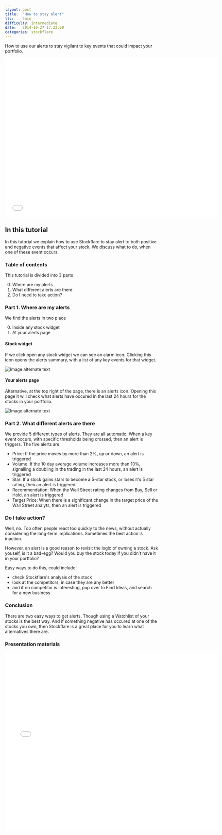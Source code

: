 ```yaml
---
layout: post
title:  "How to stay alert"
ttc:    4min
difficulty: intermediate
date:   2014-10-27 17:23:00
categories: stockflare
---
```

How to use our alerts to stay vigilant to key events that could impact your portfolio. 

<iframe width="700" height="525" src="//www.youtube.com/embed/LicEDKxnwQc" frameborder="0" allowfullscreen></iframe>

## In this tutorial

In this tutorial we explain how to use Stockflare to stay alert to both positive and negative events that affect your stock. We discuss what to do, when one of these event occurs.

### Table of contents

This tutorial is divided into 3 parts

0. Where are my alerts
0. What different alerts are there
0. Do I need to take action?
 
### Part 1. Where are my alerts

We find the alerts in two place

0. Inside any stock widget
0. At your alerts page

#### Stock widget

If we click open any stock widget we can see an alarm icon. Clicking this icon opens the alerts summary, with a list of any key events for that widget. 

![Image alternate text](http://placehold.it/350x150)

#### Your alerts page

Alternative, at the top right of the page, there is an alerts icon. Opening this page it will check what alerts have occured in the last 24 hours for the stocks in your portfolio.

![Image alternate text](http://placehold.it/350x150)

### Part 2. What different alerts are there

We provide 5 different types of alerts. They are all automatic. When a key event occurs, with specific thresholds being crossed, then an alert is triggers. The five alerts are:

* Price: If the price moves by more than 2%, up or down, an alert is triggered
* Volume: If the 10 day average volume increases more than 10%, signalling a doubling in the trading in the last 24 hours, an alert is triggered
* Star: If a stock gains stars to become a 5-star stock, or loses it's 5 star rating, then an alert is triggered
* Recommendation: When the Wall Street rating changes from Buy, Sell or Hold, an alert is triggered
* Target Price: When there is a significant change in the target price of the Wall Street analyts, then an alert is triggered

### Do I take action?

Well, no. Too often people react too quickly to the news, without actually considering the long-term implications. Sometimes the best action is inaction.

However, an alert is a good reason to revisit the logic of owning a stock. Ask youself, is it a bad-egg? Would you buy the stock today if you didn't have it in your portfolio?

Easy ways to do this, could include:

* check Stockflare's analysis of the stock
* look at the competitors, in case they are any better
* and if no competitor is interesting, pop over to Find Ideas, and search for a new business
 
### Conclusion

There are two easy ways to get alerts. Though using a Watchlist of your stocks is the best way. And if something negative has occured at one of the stocks you own, then Stockflare is a great place for you to learn what alternatives there are.

### Presentation materials

<iframe src="//www.slideshare.net/slideshow/embed_code/41128646" width="702" height="590" frameborder="0" marginwidth="0" marginheight="0" scrolling="no"></iframe>
